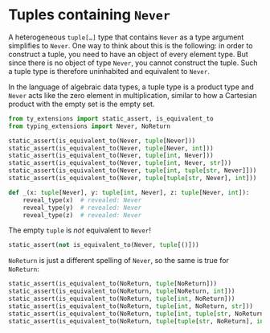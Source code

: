 # Tuples containing `Never`

A heterogeneous `tuple[…]` type that contains `Never` as a type argument simplifies to `Never`. One
way to think about this is the following: in order to construct a tuple, you need to have an object
of every element type. But since there is no object of type `Never`, you cannot construct the tuple.
Such a tuple type is therefore uninhabited and equivalent to `Never`.

In the language of algebraic data types, a tuple type is a product type and `Never` acts like the
zero element in multiplication, similar to how a Cartesian product with the empty set is the empty
set.

```py
from ty_extensions import static_assert, is_equivalent_to
from typing_extensions import Never, NoReturn

static_assert(is_equivalent_to(Never, tuple[Never]))
static_assert(is_equivalent_to(Never, tuple[Never, int]))
static_assert(is_equivalent_to(Never, tuple[int, Never]))
static_assert(is_equivalent_to(Never, tuple[int, Never, str]))
static_assert(is_equivalent_to(Never, tuple[int, tuple[str, Never]]))
static_assert(is_equivalent_to(Never, tuple[tuple[str, Never], int]))

def _(x: tuple[Never], y: tuple[int, Never], z: tuple[Never, int]):
    reveal_type(x)  # revealed: Never
    reveal_type(y)  # revealed: Never
    reveal_type(z)  # revealed: Never
```

The empty `tuple` is *not* equivalent to `Never`!

```py
static_assert(not is_equivalent_to(Never, tuple[()]))
```

`NoReturn` is just a different spelling of `Never`, so the same is true for `NoReturn`:

```py
static_assert(is_equivalent_to(NoReturn, tuple[NoReturn]))
static_assert(is_equivalent_to(NoReturn, tuple[NoReturn, int]))
static_assert(is_equivalent_to(NoReturn, tuple[int, NoReturn]))
static_assert(is_equivalent_to(NoReturn, tuple[int, NoReturn, str]))
static_assert(is_equivalent_to(NoReturn, tuple[int, tuple[str, NoReturn]]))
static_assert(is_equivalent_to(NoReturn, tuple[tuple[str, NoReturn], int]))
```
